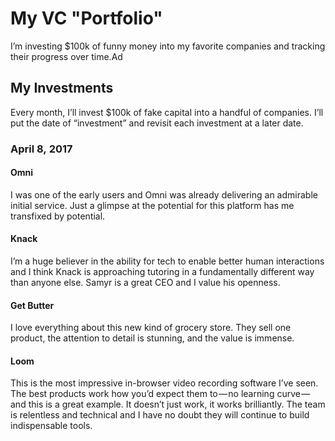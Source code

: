 # My VC "Portfolio"
I’m investing $100k of funny money into my favorite companies and tracking their progress over time.Ad

## My Investments

Every month, I’ll invest $100k of fake capital into a handful of companies. I’ll put the date of “investment” and revisit each investment at a later date.

### April 8, 2017

#### Omni

I was one of the early users and Omni was already delivering an admirable initial service. Just a glimpse at the potential for this platform has me transfixed by potential.

#### Knack

I’m a huge believer in the ability for tech to enable better human interactions and I think Knack is approaching tutoring in a fundamentally different way than anyone else. Samyr is a great CEO and I value his openness.

#### Get Butter

I love everything about this new kind of grocery store. They sell one product, the attention to detail is stunning, and the value is immense.

#### Loom

This is the most impressive in-browser video recording software I’ve seen. The best products work how you’d expect them to — no learning curve — and this is a great example. It doesn’t just work, it works brilliantly. The team is relentless and technical and I have no doubt they will continue to build indispensable tools.
